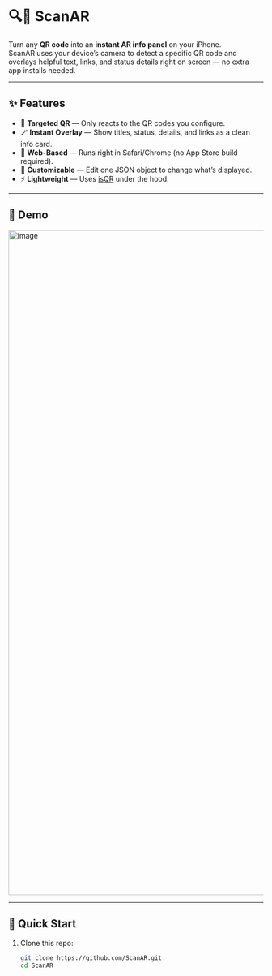 # 🔍📱 ScanAR

Turn any **QR code** into an **instant AR info panel** on your iPhone.  
ScanAR uses your device’s camera to detect a specific QR code and overlays helpful text, links, and status details right on screen — no extra app installs needed.

---

## ✨ Features
- 🎯 **Targeted QR** — Only reacts to the QR codes you configure.
- 🪄 **Instant Overlay** — Show titles, status, details, and links as a clean info card.
- 📱 **Web-Based** — Runs right in Safari/Chrome (no App Store build required).
- 🔧 **Customizable** — Edit one JSON object to change what’s displayed.
- ⚡ **Lightweight** — Uses [jsQR](https://github.com/cozmo/jsQR) under the hood.

---

## 📸 Demo

<img width="603" height="1311" alt="image" src="https://github.com/user-attachments/assets/c2d3114c-69b1-4dfa-ac38-0be9628e244f" />

---

## 🚀 Quick Start
1. Clone this repo:
   ```bash
   git clone https://github.com/ScanAR.git
   cd ScanAR
